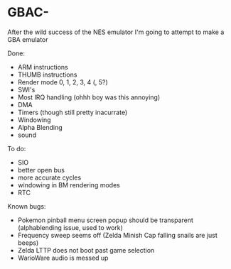 # GBAC-
After the wild success of the NES emulator I'm going to attempt to make a GBA emulator

Done:
  - ARM instructions
  - THUMB instructions
  - Render mode 0, 1, 2, 3, 4 (, 5?)
  - SWI's
  - Most IRQ handling (ohhh boy was this annoying)
  - DMA
  - Timers (though still pretty inacurrate)
  - Windowing
  - Alpha Blending
  - sound
  
To do:
  - SIO
  - better open bus
  - more accurate cycles
  - windowing in BM rendering modes
  - RTC

Known bugs:
  - Pokemon pinball menu screen popup should be transparent (alphablending issue, used to work)
  - Frequency sweep seems off (Zelda Minish Cap falling snails are just beeps)
  - Zelda LTTP does not boot past game selection
  - WarioWare audio is messed up
  
